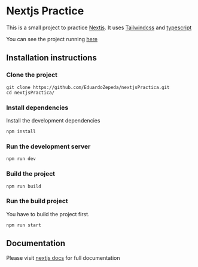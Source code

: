 # Nextjs Practice

This is a small project to practice [Nextjs](https://nextjs.org/). It uses [Tailwindcss](https://tailwindcss.com/) and [typescript](https://www.typescriptlang.org/)

You can see the project running [here](https://nextjs-practice-mauve.vercel.app/)

## Installation instructions

### Clone the project

```Shell
git clone https://github.com/EduardoZepeda/nextjsPractica.git
cd nextjsPractica/
```

### Install dependencies

Install the development dependencies

```Shell
npm install
```

### Run the development server

```Shell
npm run dev
```

### Build the project

```Shell
npm run build
```

### Run the build project

You have to build the project first.

```Shell
npm run start
```
## Documentation

Please visit [nextjs docs](https://nextjs.org/docs/getting-started) for full documentation
